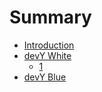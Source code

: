 # Summary

* [Introduction](README.md)
* [devY White](devy-white/README.md)
    * [1](devy-white/sequence.md)
* [devY Blue](devy-blue/README.md)

